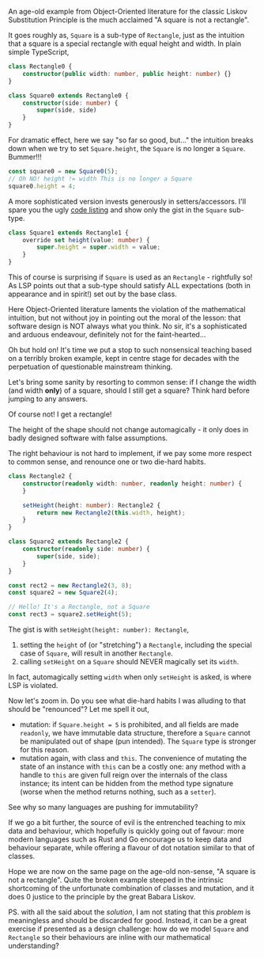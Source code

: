An age-old example from Object-Oriented literature for the classic Liskov Substitution Principle is the much acclaimed "A square is not a rectangle".

It goes roughly as, `Square` is a sub-type of `Rectangle`, just as the intuition that a square is a special rectangle with equal height and width. In plain simple TypeScript,

```TypeScript
class Rectangle0 {
    constructor(public width: number, public height: number) {}
}

class Square0 extends Rectangle0 {
    constructor(side: number) {
        super(side, side)
    }
}
```

For dramatic effect, here we say "so far so good, but..." the intuition breaks down when we try to set `Square.height`, the `Square` is no longer a `Square`. Bummer!!!

```TypeScript
const square0 = new Square0(5);
// Oh NO! height != width This is no longer a Square 
square0.height = 4;
```

A more sophisticated version invests generously in setters/accessors. I'll spare you the ugly [code listing](https://github.com/hackle/blog-rust/blob/master/sample/square-is-rectange.ts#L16-L40) and show only the gist in the `Square` sub-type.

```TypeScript
class Square1 extends Rectangle1 {
    override set height(value: number) {
        super.height = super.width = value;
    }
}
```

This of course is surprising if `Square` is used as an `Rectangle` - rightfully so! As LSP points out that a sub-type should satisfy ALL expectations (both in appearance and in spirit!) set out by the base class.

Here Object-Oriented literature laments the violation of the mathematical intuition, but not without joy in pointing out the moral of the lesson: that software design is NOT always what you think. No sir, it's a sophisticated and arduous endeavour, definitely not for the faint-hearted...

Oh but hold on! It's time we put a stop to such nonsensical teaching based on a terribly broken example, kept in centre stage for decades with the perpetuation of questionable mainstream thinking. 

Let's bring some sanity by resorting to common sense: if I change the width (and width **only**) of a square, should I still get a square? Think hard before jumping to any answers.

Of course not! I get a rectangle!

The height of the shape should not change automagically - it only does in badly designed software with false assumptions.

The right behaviour is not hard to implement, if we pay some more respect to common sense, and renounce one or two die-hard habits.

```TypeScript
class Rectangle2 {
    constructor(readonly width: number, readonly height: number) {
    }

    setHeight(height: number): Rectangle2 {
        return new Rectangle2(this.width, height);
    }
}

class Square2 extends Rectangle2 {
    constructor(readonly side: number) {
        super(side, side);
    }
}

const rect2 = new Rectangle2(3, 8);
const square2 = new Square2(4);

// Hello! It's a Rectangle, not a Square
const rect3 = square2.setHeight(5);
```

The gist is with `setHeight(height: number): Rectangle`,

1. setting the `height` of (or "stretching") a `Rectangle`, including the special case of `Square`, will result in another `Rectangle`. 
2. calling `setHeight` on a `Square` should NEVER magically set its `width`.

In fact, automagically setting `width` when only `setHeight` is asked,  is where LSP is violated.

Now let's zoom in. Do you see what die-hard habits I was alluding to that should be "renounced"? Let me spell it out,

* mutation: if `Square.height = 5` is prohibited, and all fields are made `readonly`, we have immutable data structure, therefore a `Square` cannot be manipulated out of shape (pun intended). The `Square` type is stronger for this reason. 
* mutation again, with class and `this`. The convenience of mutating the state of an instance with `this` can be a costly one: any method with a handle to `this` are given full reign over the internals of the class instance; its intent can be hidden from the method type signature (worse when the method returns nothing, such as a `setter`). 

See why so many languages are pushing for immutability?

If we go a bit further, the source of evil is the entrenched teaching to mix data and behaviour, which hopefully is quickly going out of favour: more modern languages such as Rust and Go encourage us to keep data and behaviour separate, while offering a flavour of dot notation similar to that of classes.

Hope we are now on the same page on the age-old non-sense, "A square is not a rectangle". Quite the broken example steeped in the intrinsic shortcoming of the unfortunate combination of classes and mutation, and it does 0 justice to the principle by the great Babara Liskov.

PS. with all the said about the *solution*, I am not stating that this *problem* is meaningless and should be discarded for good. Instead, it can be a great exercise if presented as a design challenge: how do we model `Square` and `Rectangle` so their behaviours are inline with our mathematical understanding?